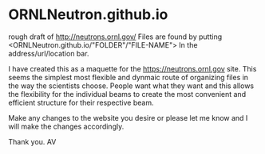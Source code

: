 # ORNLNeutron.github.io
rough draft of http://neutrons.ornl.gov/
Files are found by putting 
<ORNLNeutron.github.io/"FOLDER"/"FILE-NAME">
In the address/url/location bar. 


I have created this as a maquette for the https://neutrons.ornl.gov site. 
This seems the simplest most flexible and dynmaic route of organizing files in the way the scientists choose. 
People want what they want and this allows the flexibility for the individual beams to create the most convenient and efficient structure for their respective beam. 

Make any changes to the website you desire or please let me know and I will make the changes accordingly. 

Thank you.
AV
